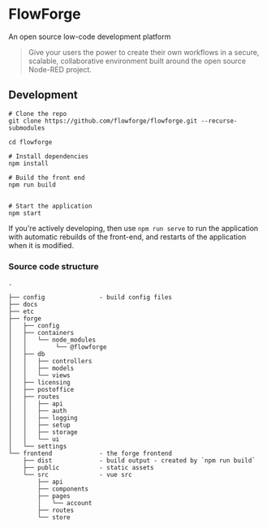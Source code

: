 # FlowForge
An open source low-code development platform

> Give your users the power to create their own workflows in a secure, scalable, collaborative environment built around the open source Node-RED project.


## Development

```
# Clone the repo
git clone https://github.com/flowforge/flowforge.git --recurse-submodules

cd flowforge

# Install dependencies
npm install

# Build the front end
npm run build


# Start the application
npm start
```

If you're actively developing, then use `npm run serve` to run the application
with automatic rebuilds of the front-end, and restarts of the application when
it is modified.



### Source code structure

```
.

├── config               - build config files
├── docs
├── etc
├── forge
│   ├── config
│   ├── containers
│   │   └── node_modules
│   │        └── @flowforge
│   ├── db
│   │   ├── controllers
│   │   ├── models
│   │   └── views
│   ├── licensing
│   ├── postoffice
│   ├── routes
│   │   ├── api
│   │   ├── auth
│   │   ├── logging
│   │   ├── setup
│   │   ├── storage
│   │   └── ui
│   └── settings
└── frontend             - the forge frontend
    ├── dist             - build output - created by `npm run build`
    ├── public           - static assets
    └── src              - vue src
        ├── api
        ├── components
        ├── pages
        │   └── account
        ├── routes
        └── store

```
